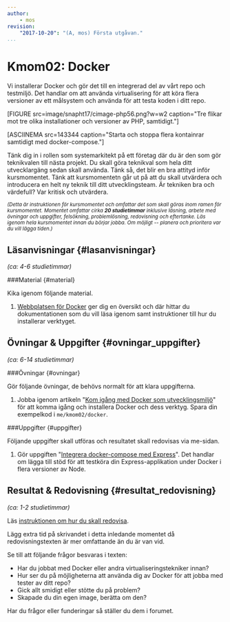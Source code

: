 ```yaml
---
author:
    - mos
revision:
    "2017-10-20": "(A, mos) Första utgåvan."
...
```

Kmom02: Docker
==================================

Vi installerar Docker och gör det till en integrerad del av vårt repo och testmiljö. Det handlar om att använda virtualisering för att köra flera versioner av ett målsystem och använda för att testa koden i ditt repo.

<!--more-->

[FIGURE src=image/snapht17/cimage-php56.png?w=w2 caption="Tre flikar mot tre olika installationer och versioner av PHP, samtidigt."]

[ASCIINEMA src=143344 caption="Starta och stoppa flera kontainrar samtidigt med docker-compose."]

Tänk dig in i rollen som systemarkitekt på ett företag där du är den som gör teknikvalen till nästa projekt. Du skall göra teknikval som hela ditt utvecklargäng sedan skall använda. Tänk så, det blir en bra attityd inför kursmomentet. Tänk att kursmomentetn går ut på att du skall utvärdera och introducera en helt ny teknik till ditt utvecklingsteam. Är tekniken bra och värdefull? Var kritisk och utvärdera.



<small><i>(Detta är instruktionen för kursmomentet och omfattar det som skall göras inom ramen för kursmomentet. Momentet omfattar cirka **20 studietimmar** inklusive läsning, arbete med övningar och uppgifter, felsökning, problemlösning, redovisning och eftertanke. Läs igenom hela kursmomentet innan du börjar jobba. Om möjligt -- planera och prioritera var du vill lägga tiden.)</i></small>



Läsanvisningar  {#lasanvisningar}
---------------------------------

*(ca: 4-6 studietimmar)*



###Material {#material}

Kika igenom följande material.

1. [Webbplatsen för Docker](https://www.docker.com/) ger dig en översikt och där hittar du dokumentationen som du vill läsa igenom samt instruktioner till hur du installerar verktyget.



Övningar & Uppgifter  {#ovningar_uppgifter}
-------------------------------------------

*(ca: 6-14 studietimmar)*



###Övningar {#ovningar}

Gör följande övningar, de behövs normalt för att klara uppgifterna.

1. Jobba igenom artikeln "[Kom igång med Docker som utvecklingsmiljö](kunskap/kom-igang-med-docker-som-utvecklingsmiljo)" för att komma igång och installera Docker och dess verktyg. Spara din exempelkod i `me/kmom02/docker`.



###Uppgifter {#uppgifter}

Följande uppgifter skall utföras och resultatet skall redovisas via me-sidan.

1. Gör uppgiften "[Integrera docker-compose med Express](uppgift/integrera-docker-compose-med-express)". Det handlar om lägga till stöd för att testköra din Express-applikation under Docker i flera versioner av Node.



Resultat & Redovisning  {#resultat_redovisning}
-----------------------------------------------

*(ca: 1-2 studietimmar)*

Läs [instruktionen om hur du skall redovisa](./../redovisa).

Lägg extra tid på skrivandet i detta inledande momentet då redovisningstexten är mer omfattande än du är van vid.

Se till att följande frågor besvaras i texten:

* Har du jobbat med Docker eller andra virtualiseringstekniker innan?
* Hur ser du på möjligheterna att använda dig av Docker för att jobba med tester av ditt repo?
* Gick allt smidigt eller stötte du på problem?
* Skapade du din egen image, berätta om den?

Har du frågor eller funderingar så ställer du dem i forumet.
